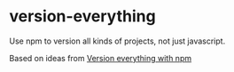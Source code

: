 # version-everything
Use npm to version all kinds of projects, not just javascript.

Based on ideas from [Version everything with npm](https://github.com/joemaller/version-everything-with-npm)